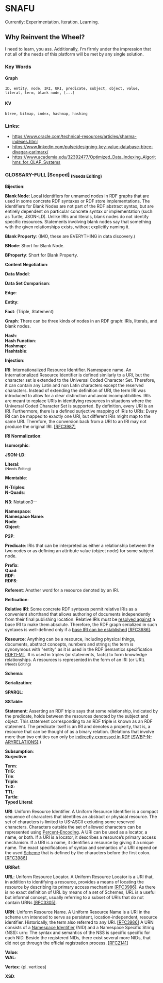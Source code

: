 # SNAFU
Currently: Experimentation. Iteration. Learning.  

## Why Reinvent the Wheel? 
I need to learn, you ass. Additionally, I'm firmly under the impression that not all of the needs of this platform will be met by any single solution. 

### Key Words
#### Graph  
    ID, entity, node, IRI, URI, predicate, subject, object, value, literal, term, blank node, [...]
#### KV  
    btree, bitmap, index, hashmap, hashing

### Links:
- https://www.oracle.com/technical-resources/articles/sharma-indexes.html
- https://www.linkedin.com/pulse/designing-key-value-database-btree-divagar-carlmarx/
- https://www.academia.edu/32392477/Optimized_Data_Indexing_Algorithms_for_OLAP_Systems

### GLOSSARY-FULL [Scoped] <sub>(Needs Editing)</sub>  
**Bijection**:  

**Blank Node**: Local identifiers for unnamed nodes in RDF graphs that are used in some concrete RDF syntaxes or RDF store implementations. The identifiers for Blank Nodes are not part of the RDF abstract syntax, but are entirely dependent on particular concrete syntax or implementation (such as Turtle, JSON-LD). Unlike IRIs and literals, blank nodes do not identify specific resources. Statements involving blank nodes say that something with the given relationships exists, without explicitly naming it.  

**Blank Property**: (IMO, these are EVERYTHING in data discovery.)  

**BNode**: Short for Blank Node.  

**BProperty**: Short for Blank Property.  

**Content Negotiation**:  

**Data Model**:  

**Data Set Comparison**:  

**Edge**:  

**Entity**:  

**Fact**: (Triple, Statement)  

**Graph**: There can be three kinds of nodes in an RDF graph: IRIs, literals, and blank nodes.  

**Hash**:  
**Hash Function**:  
**Hashmap**:  
**Hashtable**:  

**Injection**:  

**IRI**: Internationalized Resource Identifier. Namespace name. An Internationalized Resource Identifier is defined similarly to a URI, but the character set is extended to the Universal Coded Character Set. Therefore, it can contain any Latin and non Latin characters except the reserved characters. Instead of extending the definition of URI, the term IRI was introduced to allow for a clear distinction and avoid incompatibilities. IRIs are meant to replace URIs in identifying resources in situations where the Universal Coded Character Set is supported. By definition, every URI is an IRI. Furthermore, there is a defined surjective mapping of IRIs to URIs: Every IRI can be mapped to exactly one URI, but different IRIs might map to the same URI. Therefore, the conversion back from a URI to an IRI may not produce the original IRI. [[RFC3987]](https://fusion.cs.uni-jena.de/fusion/2016/11/18/iri-uri-url-urn-and-their-differences/#bib-RFC3987)  

**IRI Normalization**:  

**Isomorphic**:  

**JSON-LD**:  

**Literal**:  
<sub>(Needs Editing)</sub>  

**Memtable**:  

**N-Triples**:  
**N-Quads**:  

**N3**: Notation3--  

**Namespace**:  
**Namespace Name**:  
**Node**:  
**Object**:  

**P2P**:  

**Predicate**: IRIs that can be interpreted as either a relationship between the two nodes or as defining an attribute value (object node) for some subject node.  

**Prefix**:  
**Quad**:  
**RDF**:  
**RDFS**:  

**Referent**: Another word for a resource denoted by an IRI.  

**Reification**:  

**Relative IRI**: Some concrete RDF syntaxes permit relative IRIs as a convenient shorthand that allows authoring of documents independently from their final publishing location. Relative IRIs must be [resolved against](http://tools.ietf.org/html/rfc3986#section-5.2) a base IRI to make them absolute. Therefore, the RDF graph serialized in such syntaxes is well-defined only if a [base IRI can be established](http://tools.ietf.org/html/rfc3986#section-5.1) [[RFC3986]](https://www.w3.org/TR/rdf11-concepts/#bib-RFC3986).   

**Resource**: Anything can be a resource, including physical things, documents, abstract concepts, numbers and strings; the term is synonymous with "entity" as it is used in the RDF Semantics specification [RDF11-MT](https://www.w3.org/TR/rdf11-concepts/#bib-RDF11-MT). It is used in triples (or statements, facts) to form knowledge relationships. A resources is represented in the form of an IRI (or URI).  
<sub>(Needs Editing)</sub>  

**Schema**:  

**Serialization**:  

**SPARQL**:  

**SSTable**:  

**Statement**: Asserting an RDF triple says that some relationship, indicated by the predicate, holds between the resources denoted by the subject and object. This statement corresponding to an RDF triple is known as an RDF statement. The predicate itself is an IRI and denotes a property, that is, a resource that can be thought of as a binary relation. (Relations that involve more than two entities can only be [indirectly expressed in RDF](http://www.w3.org/TR/swbp-n-aryRelations/) [[SWBP-N-ARYRELATIONS]](https://www.w3.org/TR/rdf11-concepts/#bib-SWBP-N-ARYRELATIONS).)  

**Subsumption**:  
**Surjective**:  

**Term**:  
**TriG**:  
**Trie**:  
**Triple**:  
**TriX**:  
**TTL**:  
**Turtle**:  
**Typed Literal**:  

**URI**: Uniform Resource Identifier. A Uniform Resource Identifier is a compact sequence of characters that identifies an abstract or physical resource. The set of characters is limited to US-ASCII excluding some reserved characters. Characters outside the set of allowed characters can be represented using [Percent-Encoding](https://tools.ietf.org/html/rfc3986#section-2.1). A URI can be used as a locator, a name, or both. If a URI is a locator, it describes a resource’s primary access mechanism. If a URI is a name, it identifies a resource by giving it a unique name. The exact specifications of syntax and semantics of a URI depend on the used [Scheme](http://www.iana.org/assignments/uri-schemes/uri-schemes.xhtml) that is defined by the characters before the first colon. [[RFC3986]](https://fusion.cs.uni-jena.de/fusion/2016/11/18/iri-uri-url-urn-and-their-differences/#bib-RFC3986) 

**URIRef**:  

**URL**: Uniform Resource Locator. A Uniform Resource Locator is a URI that, in addition to identifying a resource, provides a means of locating the resource by describing its primary access mechanism [[RFC3986]](https://fusion.cs.uni-jena.de/fusion/2016/11/18/iri-uri-url-urn-and-their-differences/#bib-RFC3986). As there is no exact definition of URL by means of a set of Schemes, URL is a useful but informal concept, usually referring to a subset of URIs that do not contain URNs [[RFC3305]](https://fusion.cs.uni-jena.de/fusion/2016/11/18/iri-uri-url-urn-and-their-differences/#bib-RFC3305).  

**URN**: Uniform Resource Name. A Uniform Resource Name is a URI in the scheme urn intended to serve as persistent, location-independent, resource identifier. Historically, the term also referred to any URI. [[RFC3986]](https://fusion.cs.uni-jena.de/fusion/2016/11/18/iri-uri-url-urn-and-their-differences/#bib-RFC3986) A URN consists of a [Namespace Identifier](http://www.iana.org/assignments/urn-namespaces/urn-namespaces.xhtml) (NID) and a Namespace Specific String (NSS): urn:<NID>:<NSS> The syntax and semantics of the NSS is specific specific for each NID. Beside the registered NIDs, there exist several more NIDs, that did not go through the official registration process. [[RFC2141]](https://fusion.cs.uni-jena.de/fusion/2016/11/18/iri-uri-url-urn-and-their-differences/#bib-RFC2141)  

**Value**:  
**WAL**:  

**Vertex**: (pl. vertices)  

**XSD**:  
